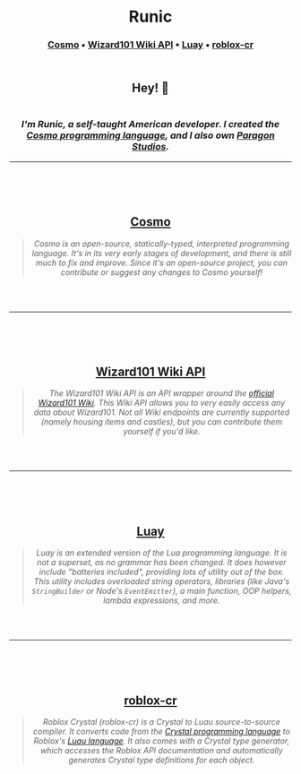 <title>Runic | Coding made fun</title>
<link rel="shortcut icon" type="image/png" href="favicon.png"/>
<h1 align="center">
    <br/>
    <strong>
    Runic
    </strong>
    <br/>
</h1>
<h3 align="center">
    <a href="#cosmo">Cosmo</a>
    •
    <a href="#wiz-wiki-api">Wizard101 Wiki API</a>
    •
    <a href="#luay">Luay</a>
    •
    <a href="#roblox-cr">roblox-cr</a>
</h3>
<h2 align="center">
    <br/>
    <b>
    Hey! 👋
    </b>
    <br/>
</h2>
<h3 align="center">
    <br/>
    <i>
    I'm Runic, a self-taught American developer. I created the <a href="https://github.com/cosmo-lang/cosmo">Cosmo programming language</a>, and I also own <a href="https://github.com/Paragon-Studios">Paragon Studios</a>.
    </i>
    <br/>
</h3>
<hr>
<br/><br/><br/>
<h2 id="cosmo" align="center">
    <strong>
        <a title="Cosmo" href="https://github.com/cosmo-lang/repositories" target="_blank">
        Cosmo
        </a>
    </strong>
</h2>
<blockquote align="center">
    <i>
    Cosmo is an open-source, statically-typed, interpreted programming language. It's in its very early stages of development, and there is still much to fix and improve. Since it's an open-source project, you can contribute or suggest any changes to Cosmo yourself!
    <br/>
    </i>
</blockquote>
<br/><br/>
<hr>
<br/><br/><br/>
<h2 id="wiz-wiki-api" align="center">
    <strong>
        <a title="Wizard101 Wiki API" href="https://github.com/R-unic/WizWikiAPI" target="_blank">
        Wizard101 Wiki API
        </a>
    </strong>
</h2>
<blockquote align="center">
    <i>
    The Wizard101 Wiki API is an API wrapper around the <a title="Wizard101 Central" href="http://wizard101central.com" target="_blank">official Wizard101 Wiki</a>. This Wiki API allows you to very easily access any data about Wizard101. Not all Wiki endpoints are currently supported (namely housing items and castles), but you can contribute them yourself if you'd like.
    <br/>
    </i>
</blockquote>
<br/><br/><hr>
<br/><br/><br/>
<h2 id="luay" align="center">
    <strong>
        <a title="Luay" href="https://github.com/R-unic/Luay" target="_blank">
        Luay
        </a>
    </strong>
</h2>
<blockquote align="center">
    <i>
    Luay is an extended version of the Lua programming language. It is not a superset, as no grammar has been changed. It does however include "batteries included", providing lots of utility out of the box. This utility includes overloaded string operators, libraries (like Java's <code>StringBuilder</code> or Node's <code>EventEmitter</code>), a main function, OOP helpers, lambda expressions, and more.
    </i>
</blockquote>
<br/><br/><hr>
<br/><br/><br/>
<h2 id="roblox-cr" align="center">
    <strong>
        <a title="roblox-cr" href="https://github.com/R-unic/roblox-cr" target="_blank">
        roblox-cr
        </a>
    </strong>
</h2>
<blockquote align="center">
    <i>
    Roblox Crystal (roblox-cr) is a Crystal to Luau source-to-source compiler. It converts code from the <a title="Crystal" href="https://crystal-lang.org" target="_blank">Crystal programming language</a> to Roblox's <a title="Crystal" href="https://luau-lang.org" target="_blank">Luau language</a>. It also comes with a Crystal type generator, which accesses the Roblox API documentation and automatically generates Crystal type definitions for each object.
    <br/>
    </i>
</blockquote>